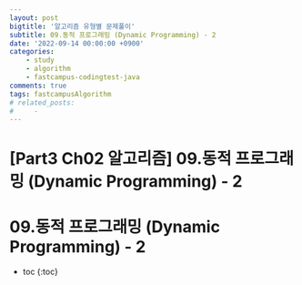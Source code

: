 ```yaml
---
layout: post
bigtitle: '알고리즘 유형별 문제풀이'
subtitle: 09.동적 프로그래밍 (Dynamic Programming) - 2
date: '2022-09-14 00:00:00 +0900'
categories:
    - study
    - algorithm
    - fastcampus-codingtest-java
comments: true
tags: fastcampusAlgorithm
# related_posts:
#     -
---
```


# [Part3 Ch02 알고리즘] 09.동적 프로그래밍 (Dynamic Programming) - 2

# 09.동적 프로그래밍 (Dynamic Programming) - 2
* toc
{:toc}

